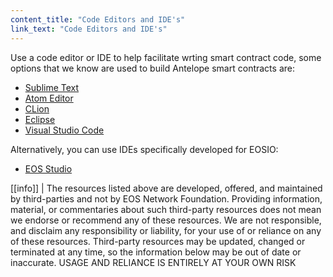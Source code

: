 ```yaml
---
content_title: "Code Editors and IDE's"
link_text: "Code Editors and IDE's"
---
```


Use a code editor or IDE to help facilitate wrting smart contract code, some options that we know are used to build Antelope smart contracts are:

- [Sublime Text](https://www.sublimetext.com/)
- [Atom Editor](https://atom.io/)
- [CLion](https://www.jetbrains.com/clion/)
- [Eclipse](http://www.eclipse.org/downloads/packages/release/oxygen/1a/eclipse-ide-cc-developers)
- [Visual Studio Code](https://code.visualstudio.com/)

Alternatively, you can use IDEs specifically developed for EOSIO:

- [EOS Studio](https://www.eosstudio.io/)

[[info]]
| The resources listed above are developed, offered, and maintained by third-parties and not by EOS Network Foundation. Providing information, material, or commentaries about such third-party resources does not mean we endorse or recommend any of these resources. We are not responsible, and disclaim any responsibility or liability, for your use of or reliance on any of these resources. Third-party resources may be updated, changed or terminated at any time, so the information below may be out of date or inaccurate. USAGE AND RELIANCE IS ENTIRELY AT YOUR OWN RISK

